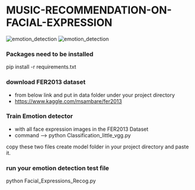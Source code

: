 # MUSIC-RECOMMENDATION-ON-FACIAL-EXPRESSION

![emotion_detection](https://drive.google.com/file/d/1JElDkqmhMRlfbE9tFPCRIWFvXHh-LQWu/view?usp=sharing)
![emotion_detection](https://drive.google.com/file/d/1_zwfHdYkNwqZF8EpDcfl191SH51uQbLd/view?usp=sharing)


### Packages need to be installed
pip install -r requirements.txt

### download FER2013 dataset
- from below link and put in data folder under your project directory
- https://www.kaggle.com/msambare/fer2013

### Train Emotion detector
- with all face expression images in the FER2013 Dataset
- command --> python Classification_little_vgg.py



copy these two files create model folder in your project directory and paste it.

### run your emotion detection test file
python Facial_Expressions_Recog.py
